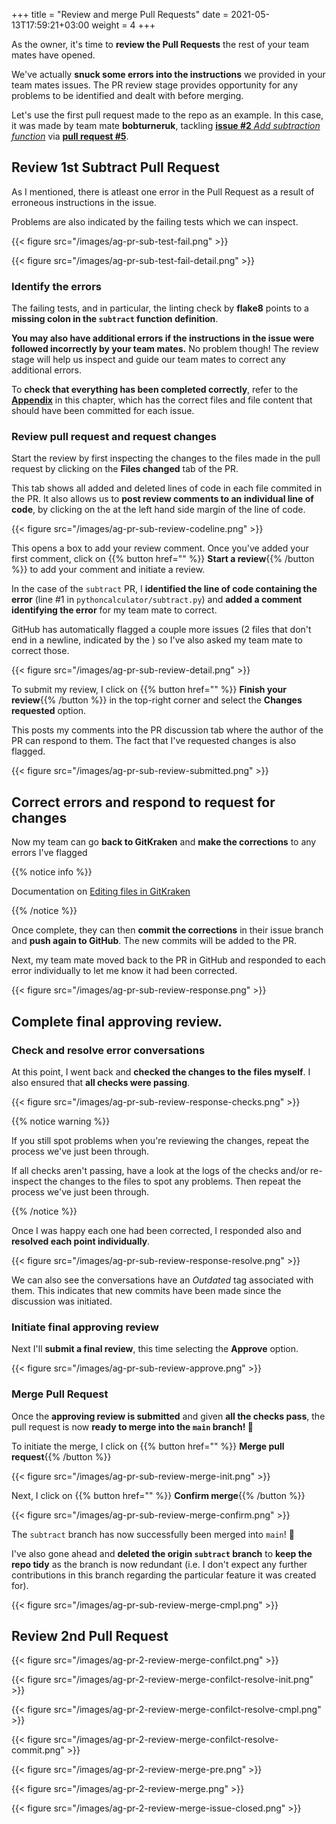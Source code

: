 +++
title = "Review and merge Pull Requests"
date =  2021-05-13T17:59:21+03:00
weight = 4
+++

As the owner, it's time to **review the Pull Requests** the rest of your team mates have opened.

We've actually **snuck some errors into the instructions** we provided in your team mates issues. The PR review stage provides opportunity for any problems to be identified and dealt with before merging.

Let's use the first pull request made to the repo as an example. In this case, it was made by team mate **bobturneruk**, tackling [**issue #2** _Add subtraction function_](https://github.com/annakrystalli/python-calculator/issues/2) via [**pull request #5**](https://github.com/annakrystalli/python-calculator/pull/5).

## <i class="fas fa-user-circle"></i> Review 1st Subtract Pull Request 

As I mentioned, there is atleast one error in the Pull Request as a result of erroneous instructions in the issue.

Problems are also indicated by the failing tests which we can inspect.

{{< figure src="/images/ag-pr-sub-test-fail.png" >}}

{{< figure src="/images/ag-pr-sub-test-fail-detail.png" >}}

### <i class="fas fa-user-circle"></i> Identify the errors

The failing tests, and in particular, the linting check by **flake8** points to a **missing colon in the `subtract` function definition**.

**You may also have additional errors if the instructions in the issue were followed incorrectly by your team mates.** No problem though! The review stage will help us inspect and guide our team mates to correct any additional errors.

To **check that everything has been completed correctly**, refer to the [**Appendix**](/04-collaborative_github_advanced/05-appendix) in this chapter, which has the correct files and file content that should have been committed for each issue.
### <i class="fas fa-user-circle"></i> Review pull request and request changes 


Start the review by first inspecting the changes to the files made in the pull request by clicking on the <i class="fas fa-file-medical"></i> **Files changed** tab of the PR.

This tab shows all added and deleted lines of code in each file commited in the PR. It also allows us to **post review comments to an individual line of code**, by clicking on the <i class="fas fa-plus"></i> at the left hand side margin of the line of code.

{{< figure src="/images/ag-pr-sub-review-codeline.png" >}}

This opens a box to add your review comment. Once you've added your first comment, click on {{% button href="" %}} **Start a review**{{% /button %}} to add your comment and initiate a review.

In the case of the `subtract` PR, I **identified the line of code containing the error** (line #1 in `pythoncalculator/subtract.py`) and **added a comment identifying the error** for my team mate to correct.

GitHub has automatically flagged a couple more issues  (2 files that don't end in a newline, indicated by the <i class="fas fa-minus-circle" style="color:#ed2a2a"></i>) so I've also asked my team mate to correct those.

{{< figure src="/images/ag-pr-sub-review-detail.png" >}}

To submit my review, I click on {{% button href="" %}} **Finish your review**{{% /button %}} in the top-right corner and select the **Changes requested** option.

This posts my comments into the PR discussion tab where the author of the PR can respond to them. The fact that I've requested changes is also flagged.

{{< figure src="/images/ag-pr-sub-review-submitted.png" >}}

## <i class="fas fa-users"></i> Correct errors and respond to request for changes

Now my team can go **back to GitKraken** and **make the corrections** to any errors I've flagged 

{{% notice info %}}

Documentation on  [Editing files in GitKraken](https://support.gitkraken.com/working-with-files/editing-files/)

{{% /notice %}}

Once complete, they can then **commit the corrections** in their issue branch and **push again to GitHub**. The new commits will be added to the PR.

Next, my team mate moved back to the PR in GitHub and responded to each error individually to let me know it had been corrected. 

{{< figure src="/images/ag-pr-sub-review-response.png" >}}

## <i class="fas fa-user-circle"></i>  Complete final approving review.

### <i class="fas fa-user-circle"></i>  Check and resolve error conversations

At this point, I went back and **checked the changes to the files myself**. I also ensured that **all checks were passing**.

{{< figure src="/images/ag-pr-sub-review-response-checks.png" >}}



{{% notice warning %}}

If you still spot problems when you're reviewing the changes, repeat the process we've just been through.

If all checks aren't passing, have a look at the logs of the checks and/or re-inspect the changes to the files to spot  any  problems. Then repeat the process we've just been through.

{{% /notice %}}


 Once I was happy each one had been corrected, I responded also and **resolved each point individually**.

{{< figure src="/images/ag-pr-sub-review-response-resolve.png" >}}



We can also see the conversations have an *Outdated* tag associated with them. This indicates that new commits have been made since the discussion was initiated.

### <i class="fas fa-user-circle"></i> Initiate final approving review

Next I'll **submit a final review**, this time selecting the **Approve** option.

{{< figure src="/images/ag-pr-sub-review-approve.png" >}}

### <i class="fas fa-user-circle"></i> Merge Pull Request

Once the **approving review is submitted** and given **all the checks pass**, the pull request is now **ready to merge into the `main` branch! 🎉**

To initiate the merge, I click on {{% button href="" %}} **Merge pull request**{{% /button %}}

{{< figure src="/images/ag-pr-sub-review-merge-init.png" >}}

Next, I click on {{% button href="" %}} **Confirm merge**{{% /button %}}

{{< figure src="/images/ag-pr-sub-review-merge-confirm.png" >}}

The `subtract` branch has now successfully been merged into `main`! 🥳

I've also gone ahead and **deleted the <i class="fas fa-cloud"></i> origin `subtract` branch** to **keep the repo tidy** as the branch is now redundant (i.e. I don't expect any further contributions in this branch regarding the particular feature it was created for).

{{< figure src="/images/ag-pr-sub-review-merge-cmpl.png" >}}

## <i class="fas fa-user-circle"></i> Review 2nd Pull Request 

{{< figure src="/images/ag-pr-2-review-merge-confilct.png" >}}

{{< figure src="/images/ag-pr-2-review-merge-confilct-resolve-init.png" >}}

{{< figure src="/images/ag-pr-2-review-merge-confilct-resolve-cmpl.png" >}}

{{< figure src="/images/ag-pr-2-review-merge-confilct-resolve-commit.png" >}}

{{< figure src="/images/ag-pr-2-review-merge-pre.png" >}}

{{< figure src="/images/ag-pr-2-review-merge.png" >}}

{{< figure src="/images/ag-pr-2-review-merge-issue-closed.png" >}}
